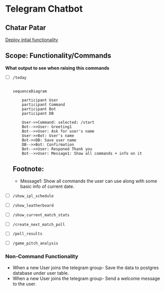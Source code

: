 # Telegram Chatbot

## Chatar Patar
[<u>Deploy intial functionality</u>](https://linear.app/jovita/issue/JOV-21/telgram-bot-deployment-to-gcp)

## Scope: Functionality/Commands 

**What output to see when raising this commands**

- [ ] `/today`

    ```mermaid
    
    sequenceDiagram
        
        participant User
        participant Command
        participant Bot
        participant DB

        User->>Command: selected: /start
        Bot-->>User: Greeting1
        Bot-->>User: Ask for user's name
        User->>Bot: User's name
        Bot->>DB: Save user name
        DB-->>Bot: Confirmation
        Bot-->>User: Responed Thank you
        Bot-->>User: Message1: Show all commands + info on it
    ```

    Footnote:
    - 
    - Message1: Show all commands the user can use along with some basic info of current date.


- [ ] `/show_ipl_schedule`
- [ ] `/show_leatherboard`
- [ ] `/show_current_match_stats`
- [ ] `/create_next_match_poll`
- [ ] `/poll_results`
- [ ] `/game_pitch_analysis`

### Non-Command Functionality

- When a new User joins the telegram group- Save the data to postgres database under user table.
- When a new User joins the telegram group- Send a welcome message to the user.

